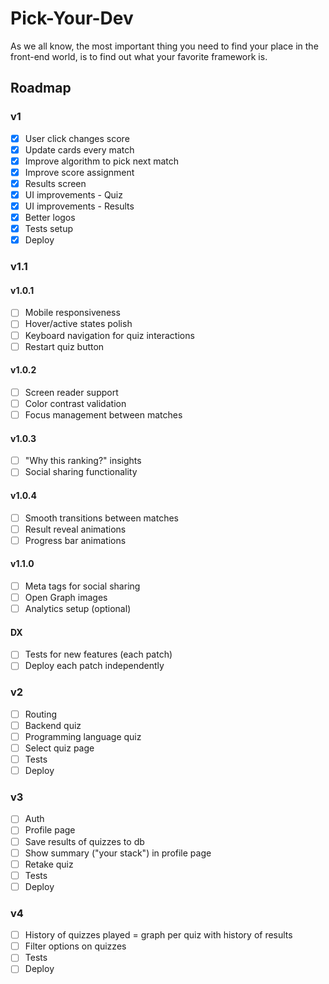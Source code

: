 # Pick-Your-Dev

As we all know, the most important thing you need to find your place in the front-end world, is to find out what your favorite framework is.

## Roadmap

### v1

- [x] User click changes score
- [x] Update cards every match
- [x] Improve algorithm to pick next match
- [x] Improve score assignment
- [x] Results screen
- [x] UI improvements - Quiz
- [x] UI improvements - Results
- [x] Better logos
- [x] Tests setup
- [x] Deploy

### v1.1

#### v1.0.1

- [ ] Mobile responsiveness
- [ ] Hover/active states polish
- [ ] Keyboard navigation for quiz interactions
- [ ] Restart quiz button

#### v1.0.2

- [ ] Screen reader support
- [ ] Color contrast validation
- [ ] Focus management between matches

#### v1.0.3

- [ ] "Why this ranking?" insights
- [ ] Social sharing functionality

#### v1.0.4

- [ ] Smooth transitions between matches
- [ ] Result reveal animations
- [ ] Progress bar animations

#### v1.1.0

- [ ] Meta tags for social sharing
- [ ] Open Graph images
- [ ] Analytics setup (optional)

#### DX

- [ ] Tests for new features (each patch)
- [ ] Deploy each patch independently

### v2

- [ ] Routing
- [ ] Backend quiz
- [ ] Programming language quiz
- [ ] Select quiz page
- [ ] Tests
- [ ] Deploy

### v3

- [ ] Auth
- [ ] Profile page
- [ ] Save results of quizzes to db
- [ ] Show summary ("your stack") in profile page
- [ ] Retake quiz
- [ ] Tests
- [ ] Deploy

### v4

- [ ] History of quizzes played = graph per quiz with history of results
- [ ] Filter options on quizzes
- [ ] Tests
- [ ] Deploy

